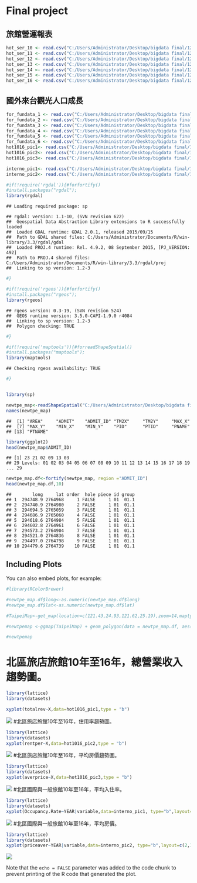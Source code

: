 Final project
================

旅館營運報表
------------

``` r
hot_ser_10 <- read.csv("C:/Users/Administrator/Desktop/bigdata final/123/旅館營運報表2010-1~12.CSV")
hot_ser_11 <- read.csv("C:/Users/Administrator/Desktop/bigdata final/123/旅館營運報表2011-1~12.CSV")
hot_ser_12 <- read.csv("C:/Users/Administrator/Desktop/bigdata final/123/旅館營運報表2012-1~12.CSV")
hot_ser_13 <- read.csv("C:/Users/Administrator/Desktop/bigdata final/123/旅館營運報表2013-1~12.CSV")
hot_ser_14 <- read.csv("C:/Users/Administrator/Desktop/bigdata final/123/旅館營運報表2014-1~12.CSV")
hot_ser_15 <- read.csv("C:/Users/Administrator/Desktop/bigdata final/123/旅館營運報表2015-1~12.CSV")
hot_ser_16 <- read.csv("C:/Users/Administrator/Desktop/bigdata final/123/旅館營運報表2016-1~3月.CSV")
```

國外來台觀光人口成長
--------------------

``` r
for_fundata_1 <- read.csv("C:/Users/Administrator/Desktop/bigdata final/123/國外來台觀光人口成長-1.CSV")
for_fundata_2 <- read.csv("C:/Users/Administrator/Desktop/bigdata final/123/國外來台觀光人口成長-2.CSV")
for_fundata_3 <- read.csv("C:/Users/Administrator/Desktop/bigdata final/123/國外來台觀光人口成長-3.CSV")
for_fundata_4 <- read.csv("C:/Users/Administrator/Desktop/bigdata final/123/國外來台觀光人口成長-4.CSV")
for_fundata_5 <- read.csv("C:/Users/Administrator/Desktop/bigdata final/123/國外來台觀光人口成長-5.CSV")
for_fundata_6 <- read.csv("C:/Users/Administrator/Desktop/bigdata final/123/國外來台觀光人口成長-6.CSV")
hot1016_pic1<- read.csv("C:/Users/Administrator/Desktop/bigdata final/1016hot_pic1.CSV")
hot1016_pic2<- read.csv("C:/Users/Administrator/Desktop/bigdata final/1016hot_pic2.CSV")
hot1016_pic3<- read.csv("C:/Users/Administrator/Desktop/bigdata final/1016hot_pic3.CSV")

interno_pic1<- read.csv("C:/Users/Administrator/Desktop/bigdata final/1016interno_pic.CSV")
interno_pic2<- read.csv("C:/Users/Administrator/Desktop/bigdata final/1016interno2_pic.CSV")
```

``` r
#if(!require('rgdal')){#forfortify()
#install.packages("rgdal");
library(rgdal)
```

    ## Loading required package: sp

    ## rgdal: version: 1.1-10, (SVN revision 622)
    ##  Geospatial Data Abstraction Library extensions to R successfully loaded
    ##  Loaded GDAL runtime: GDAL 2.0.1, released 2015/09/15
    ##  Path to GDAL shared files: C:/Users/Administrator/Documents/R/win-library/3.3/rgdal/gdal
    ##  Loaded PROJ.4 runtime: Rel. 4.9.2, 08 September 2015, [PJ_VERSION: 492]
    ##  Path to PROJ.4 shared files: C:/Users/Administrator/Documents/R/win-library/3.3/rgdal/proj
    ##  Linking to sp version: 1.2-3

``` r
#}

#if(!require('rgeos')){#forfortify()
#install.packages("rgeos");
library(rgeos)
```

    ## rgeos version: 0.3-19, (SVN revision 524)
    ##  GEOS runtime version: 3.5.0-CAPI-1.9.0 r4084 
    ##  Linking to sp version: 1.2-3 
    ##  Polygon checking: TRUE

``` r
#}

#if(!require('maptools')){#forreadShapeSpatial()
#install.packages("maptools");
library(maptools)
```

    ## Checking rgeos availability: TRUE

``` r
#}


library(sp)

newtpe_map<-readShapeSpatial("C:/Users/Administrator/Desktop/bigdata final/NEWTPE_MAP/新北市區界.shp")
names(newtpe_map)
```

    ##  [1] "AREA"     "ADMIT"    "ADMIT_ID" "TM2X"     "TM2Y"     "MAX_X"   
    ##  [7] "MAX_Y"    "MIN_X"    "MIN_Y"    "PID"      "PTID"     "PNAME"   
    ## [13] "PTNAME"

``` r
library(ggplot2)
head(newtpe_map$ADMIT_ID)
```

    ## [1] 23 21 02 09 13 03
    ## 29 Levels: 01 02 03 04 05 06 07 08 09 10 11 12 13 14 15 16 17 18 19 ... 29

``` r
newtpe_map.df<-fortify(newtpe_map, region ="ADMIT_ID")
head(newtpe_map.df,10)
```

    ##        long     lat order  hole piece id group
    ## 1  294748.9 2764968     1 FALSE     1 01  01.1
    ## 2  294740.9 2764980     2 FALSE     1 01  01.1
    ## 3  294694.5 2765059     3 FALSE     1 01  01.1
    ## 4  294686.9 2765060     4 FALSE     1 01  01.1
    ## 5  294618.6 2764984     5 FALSE     1 01  01.1
    ## 6  294602.8 2764961     6 FALSE     1 01  01.1
    ## 7  294573.2 2764904     7 FALSE     1 01  01.1
    ## 8  294521.0 2764836     8 FALSE     1 01  01.1
    ## 9  294497.0 2764798     9 FALSE     1 01  01.1
    ## 10 294479.6 2764739    10 FALSE     1 01  01.1

Including Plots
---------------

You can also embed plots, for example:

``` r
#library(RColorBrewer)

#newtpe_map.df$long<-as.numeric(newtpe_map.df$long)
#newtpe_map.df$lat<-as.numeric(newtpe_map.df$lat)

#TaipeiMap<-get_map(location=c(121.43,24.93,121.62,25.19),zoom=14,maptype='watercolor')

#newtpemap <-ggmap(TaipeiMap) + geom_polygon(data = newtpe_map.df, aes(x = newtpe_map.df$long, y = newtpe_map.df$lat, group = group ),color = "black", size = 0.25)+coord_map()+scale_fill_gradientn(colours = brewer.pal(9,"Reds"))+theme_void()+labs(title = "2 Taipei")

#newtpemap
```

北區旅店旅館10年至16年，總營業收入趨勢圖。
==========================================

``` r
library(lattice)
library(datasets)

xyplot(totalrev~X,data=hot1016_pic1,type = "b")
```

![](finalpro_files/figure-markdown_github/unnamed-chunk-5-1.png) \#北區旅店旅館10年至16年，住用率趨勢圖。

``` r
library(lattice)
library(datasets)
xyplot(rentper~X,data=hot1016_pic2,type = "b")
```

![](finalpro_files/figure-markdown_github/unnamed-chunk-6-1.png) \#北區旅店旅館10年至16年，平均房價趨勢圖。

``` r
library(lattice)
library(datasets)
xyplot(averprice~X,data=hot1016_pic3,type = "b")
```

![](finalpro_files/figure-markdown_github/unnamed-chunk-7-1.png) \#北區國際與一般旅館10年至16年，平均入住率。

``` r
library(lattice)
library(datasets)
xyplot(Occupancy.Rate~YEAR|variable,data=interno_pic1, type="b",layout=c(2,1))
```

![](finalpro_files/figure-markdown_github/unnamed-chunk-8-1.png) \#北區國際與一般旅館10年至16年，平均房價。

``` r
library(lattice)
library(datasets)
xyplot(priceaver~YEAR|variable,data=interno_pic2, type="b",layout=c(2,1))
```

![](finalpro_files/figure-markdown_github/unnamed-chunk-9-1.png)

Note that the `echo = FALSE` parameter was added to the code chunk to prevent printing of the R code that generated the plot.
